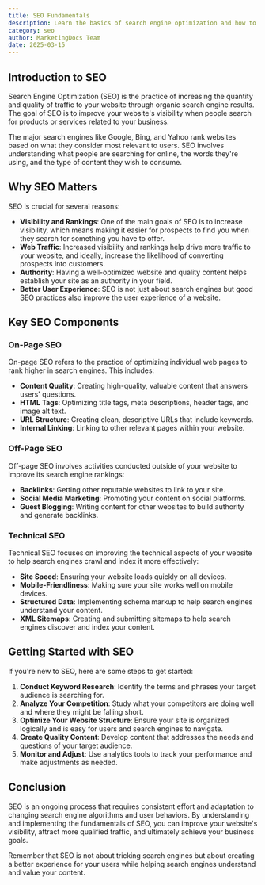 ```yaml
---
title: SEO Fundamentals
description: Learn the basics of search engine optimization and how to improve your website's visibility.
category: seo
author: MarketingDocs Team
date: 2025-03-15
---
```


## Introduction to SEO

Search Engine Optimization (SEO) is the practice of increasing the quantity and quality of traffic to your website through organic search engine results. The goal of SEO is to improve your website's visibility when people search for products or services related to your business.

The major search engines like Google, Bing, and Yahoo rank websites based on what they consider most relevant to users. SEO involves understanding what people are searching for online, the words they're using, and the type of content they wish to consume.

## Why SEO Matters

SEO is crucial for several reasons:

- **Visibility and Rankings**: One of the main goals of SEO is to increase visibility, which means making it easier for prospects to find you when they search for something you have to offer.
- **Web Traffic**: Increased visibility and rankings help drive more traffic to your website, and ideally, increase the likelihood of converting prospects into customers.
- **Authority**: Having a well-optimized website and quality content helps establish your site as an authority in your field.
- **Better User Experience**: SEO is not just about search engines but good SEO practices also improve the user experience of a website.

## Key SEO Components

### On-Page SEO

On-page SEO refers to the practice of optimizing individual web pages to rank higher in search engines. This includes:

- **Content Quality**: Creating high-quality, valuable content that answers users' questions.
- **HTML Tags**: Optimizing title tags, meta descriptions, header tags, and image alt text.
- **URL Structure**: Creating clean, descriptive URLs that include keywords.
- **Internal Linking**: Linking to other relevant pages within your website.

### Off-Page SEO

Off-page SEO involves activities conducted outside of your website to improve its search engine rankings:

- **Backlinks**: Getting other reputable websites to link to your site.
- **Social Media Marketing**: Promoting your content on social platforms.
- **Guest Blogging**: Writing content for other websites to build authority and generate backlinks.

### Technical SEO

Technical SEO focuses on improving the technical aspects of your website to help search engines crawl and index it more effectively:

- **Site Speed**: Ensuring your website loads quickly on all devices.
- **Mobile-Friendliness**: Making sure your site works well on mobile devices.
- **Structured Data**: Implementing schema markup to help search engines understand your content.
- **XML Sitemaps**: Creating and submitting sitemaps to help search engines discover and index your content.

## Getting Started with SEO

If you're new to SEO, here are some steps to get started:

1. **Conduct Keyword Research**: Identify the terms and phrases your target audience is searching for.
2. **Analyze Your Competition**: Study what your competitors are doing well and where they might be falling short.
3. **Optimize Your Website Structure**: Ensure your site is organized logically and is easy for users and search engines to navigate.
4. **Create Quality Content**: Develop content that addresses the needs and questions of your target audience.
5. **Monitor and Adjust**: Use analytics tools to track your performance and make adjustments as needed.

## Conclusion

SEO is an ongoing process that requires consistent effort and adaptation to changing search engine algorithms and user behaviors. By understanding and implementing the fundamentals of SEO, you can improve your website's visibility, attract more qualified traffic, and ultimately achieve your business goals.

Remember that SEO is not about tricking search engines but about creating a better experience for your users while helping search engines understand and value your content.

